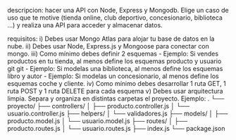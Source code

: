 descripcion: hacer una API con Node, Express y Mongodb. Elige un caso de uso que te motive (tienda online, club deportivo, concesionario, biblioteca ...) y realiza una API para acceder y almacenar datos.

requisitos: 
i) Debes usar Mongo Atlas para alojar tu base de datos en la nube. 
ii) Debes usar Node, Express.js y Mongoose para conectar con mongo. 
iii) Como mínimo debes definir 2 esquemas - Ejemplo: Si vendes productos en tu tienda, al menos define los esquemas producto y usuario git git
    - Ejemplo: Si modelas una biblioteca, al menos define los esquemas libro y autor 
    - Ejemplo: Si modelas un concesionario, al menos define los esquemas coche y cliente. 
iv) Como mínimo debes desarrollar 1 ruta GET, 1 ruta POST y 1 ruta DELETE para cada esquema 
v) Debes usar arquitectura limpia. Separa y organiza en distintas carpetas el proyecto. Ejemplo: 
. └── proyecto/ 
├── controllers/ 
│ 
├── producto.controller.js 
│ 
└── usuario.controller.js 
├── helpers/ 
│ 
└── validadores.js 
├── models/ 
│ 
├── producto.model.js 
│ 
└── usuario.model.js 
├── routes/ 
│ 
├── producto.routes.js 
│ 
└── usuario.routes.js 
├── index.js 
└── package.json